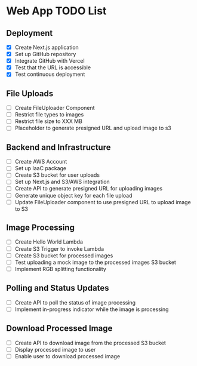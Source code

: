 # Web App TODO List


## Deployment
- [X] Create Next.js application
- [X] Set up GitHub repository
- [X] Integrate GitHub with Vercel
- [X] Test that the URL is accessible
- [X] Test continuous deployment

## File Uploads
- [ ] Create FileUploader Component
- [ ] Restrict file types to images
- [ ] Restrict file size to XXX MB
- [ ] Placeholder to generate presigned URL and upload image to s3

## Backend and Infrastructure
- [ ] Create AWS Account
- [ ] Set up IaaC package
- [ ] Create S3 bucket for user uploads
- [ ] Set up Next.js and S3/AWS integration
- [ ] Create API to generate presigned URL for uploading images
- [ ] Generate unique object key for each file upload
- [ ] Update FileUploader component to use presigned URL to upload image to S3

## Image Processing
- [ ] Create Hello World Lambda
- [ ] Create S3 Trigger to invoke Lambda
- [ ] Create S3 bucket for processed images
- [ ] Test uploading a mock image to the processed images S3 bucket
- [ ] Implement RGB splitting functionality

## Polling and Status Updates
- [ ] Create API to poll the status of image processing
- [ ] Implement in-progress indicator while the image is processing

## Download Processed Image
- [ ] Create API to download image from the processed S3 bucket
- [ ] Display processed image to user
- [ ] Enable user to download processed image
